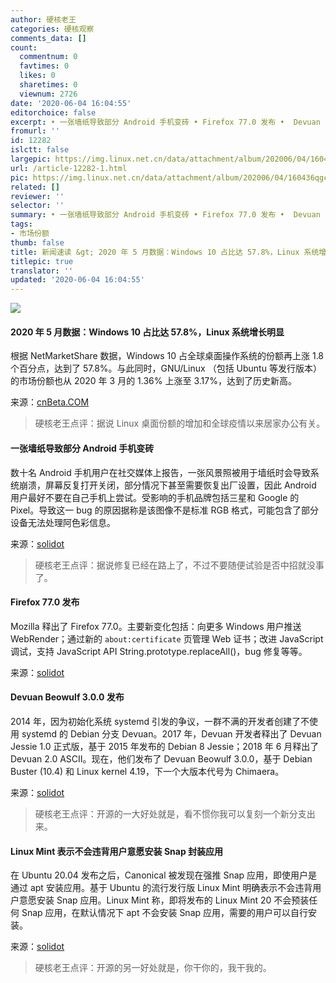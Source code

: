 ```yaml
---
author: 硬核老王
categories: 硬核观察
comments_data: []
count:
  commentnum: 0
  favtimes: 0
  likes: 0
  sharetimes: 0
  viewnum: 2726
date: '2020-06-04 16:04:55'
editorchoice: false
excerpt: • 一张墙纸导致部分 Android 手机变砖 • Firefox 77.0 发布 •  Devuan Beowulf 3.0.0 发布
fromurl: ''
id: 12282
islctt: false
largepic: https://img.linux.net.cn/data/attachment/album/202006/04/160436qgcg6cnl2ngczco6.jpg
url: /article-12282-1.html
pic: https://img.linux.net.cn/data/attachment/album/202006/04/160436qgcg6cnl2ngczco6.jpg.thumb.jpg
related: []
reviewer: ''
selector: ''
summary: • 一张墙纸导致部分 Android 手机变砖 • Firefox 77.0 发布 •  Devuan Beowulf 3.0.0 发布
tags:
- 市场份额
thumb: false
title: 新闻速读 &gt; 2020 年 5 月数据：Windows 10 占比达 57.8%，Linux 系统增长明显
titlepic: true
translator: ''
updated: '2020-06-04 16:04:55'
---
```


![](/data/attachment/album/202006/04/160436qgcg6cnl2ngczco6.jpg)


#### 2020 年 5 月数据：Windows 10 占比达 57.8%，Linux 系统增长明显


根据 NetMarketShare 数据，Windows 10 占全球桌面操作系统的份额再上涨 1.8 个百分点，达到了 57.8%。与此同时，GNU/Linux （包括 Ubuntu 等发行版本）的市场份额也从 2020 年 3 月的 1.36% 上涨至 3.17%，达到了历史新高。


来源：[cnBeta.COM](https://www.cnbeta.com/articles/tech/986851.htm)



> 
> 硬核老王点评：据说 Linux 桌面份额的增加和全球疫情以来居家办公有关。
> 
> 
> 


#### 一张墙纸导致部分 Android 手机变砖


数十名 Android 手机用户在社交媒体上报告，一张风景照被用于墙纸时会导致系统崩溃，屏幕反复打开关闭，部分情况下甚至需要恢复出厂设置，因此 Android 用户最好不要在自己手机上尝试。受影响的手机品牌包括三星和 Google 的 Pixel。导致这一 bug 的原因据称是该图像不是标准 RGB 格式，可能包含了部分设备无法处理阿色彩信息。


来源：[solidot](https://www.solidot.org/story?sid=64566)



> 
> 硬核老王点评：据说修复已经在路上了，不过不要随便试验是否中招就没事了。
> 
> 
> 


#### Firefox 77.0 发布


Mozilla 释出了 Firefox 77.0。主要新变化包括：向更多 Windows 用户推送 WebRender；通过新的 `about:certificate` 页管理 Web 证书；改进 JavaScript 调试，支持 JavaScript API String.prototype.replaceAll()，bug 修复等等。


来源：[solidot](https://www.solidot.org/story?sid=64559)


#### Devuan Beowulf 3.0.0 发布


2014 年，因为初始化系统 systemd 引发的争议，一群不满的开发者创建了不使用 systemd 的 Debian 分支 Devuan。2017 年，Devuan 开发者释出了 Devuan Jessie 1.0 正式版，基于 2015 年发布的 Debian 8 Jessie；2018 年 6 月释出了 Devuan 2.0 ASCII。现在，他们发布了 Devuan Beowulf 3.0.0，基于 Debian Buster (10.4) 和 Linux kernel 4.19，下一个大版本代号为 Chimaera。


来源：[solidot](https://www.solidot.org/story?sid=64558)



> 
> 硬核老王点评：开源的一大好处就是，看不惯你我可以复刻一个新分支出来。
> 
> 
> 


#### Linux Mint 表示不会违背用户意愿安装 Snap 封装应用


在 Ubuntu 20.04 发布之后，Canonical 被发现在强推 Snap 应用，即使用户是通过 apt 安装应用。基于 Ubuntu 的流行发行版 Linux Mint 明确表示不会违背用户意愿安装 Snap 应用。Linux Mint 称，即将发布的 Linux Mint 20 不会预装任何 Snap 应用，在默认情况下 apt 不会安装 Snap 应用，需要的用户可以自行安装。


来源：[solidot](https://www.solidot.org/story?sid=64554)



> 
> 硬核老王点评：开源的另一好处就是，你干你的，我干我的。
> 
> 
>